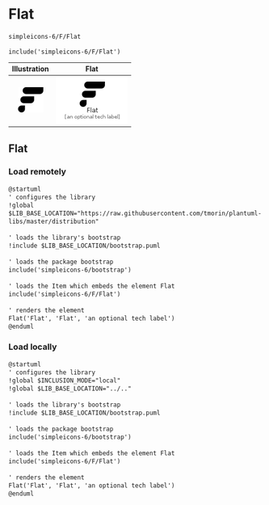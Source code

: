 # Flat


```text
simpleicons-6/F/Flat
```

```text
include('simpleicons-6/F/Flat')
```



| Illustration | Flat |
| :---: | :---: |
| ![illustration for Illustration](../../simpleicons-6/F/Flat.png) | ![illustration for Flat](../../simpleicons-6/F/Flat.Local.png) |




## Flat

### Load remotely
```plantuml
@startuml
' configures the library
!global $LIB_BASE_LOCATION="https://raw.githubusercontent.com/tmorin/plantuml-libs/master/distribution"

' loads the library's bootstrap
!include $LIB_BASE_LOCATION/bootstrap.puml

' loads the package bootstrap
include('simpleicons-6/bootstrap')

' loads the Item which embeds the element Flat
include('simpleicons-6/F/Flat')

' renders the element
Flat('Flat', 'Flat', 'an optional tech label')
@enduml
```

### Load locally
```plantuml
@startuml
' configures the library
!global $INCLUSION_MODE="local"
!global $LIB_BASE_LOCATION="../.."

' loads the library's bootstrap
!include $LIB_BASE_LOCATION/bootstrap.puml

' loads the package bootstrap
include('simpleicons-6/bootstrap')

' loads the Item which embeds the element Flat
include('simpleicons-6/F/Flat')

' renders the element
Flat('Flat', 'Flat', 'an optional tech label')
@enduml
```

